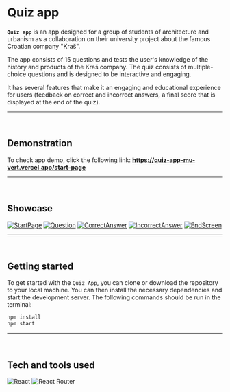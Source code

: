 # Quiz app


**`Quiz app`** is an app designed for a group of students of architecture and urbanism as a collaboration on their university project about the famous Croatian company "Kraš".

The app consists of 15 questions and tests the user's knowledge of the history and products of the Kraš company. The quiz consists of multiple-choice questions and is designed to be interactive and engaging.

It has several features that make it an engaging and educational experience for users (feedback on correct and incorrect answers, a final score that is displayed at the end of the quiz).

<hr><br>


## Demonstration 
To check app demo, click the following link: **https://quiz-app-mu-vert.vercel.app/start-page**

  
<hr><br>

## Showcase

[![StartPage](https://i.postimg.cc/P5yv11pw/Screenshot-197.png)](https://postimg.cc/qNt7ThGJ)
[![Question](https://i.postimg.cc/5Nnf3ggb/Screenshot-198.png)](https://postimg.cc/JGHw7bS2)
[![CorrectAnswer](https://i.postimg.cc/htD1FDVV/Screenshot-199.png)](https://postimg.cc/LnW1LMCs)
[![IncorrectAnswer](https://i.postimg.cc/L844jwMH/Screenshot-203.png)](https://postimg.cc/w7PdpWvP)
[![EndScreen](https://i.postimg.cc/pd8fzmvb/Screenshot-202.png)](https://postimg.cc/xkfNSTqt)

<hr><br>

## Getting started

To get started with the `Quiz App`, you can clone or download the repository to your local machine. You can then install the necessary dependencies and start the development server. The following commands should be run in the terminal:

```sh
npm install
npm start
```

<hr><br>

## Tech and tools used

![React](https://img.shields.io/badge/-ReactJs-61DAFB?logo=react&logoColor=white&style=for-the-badge)
![React Router](https://img.shields.io/badge/React_Router-CA4245?style=for-the-badge&logo=react-router&logoColor=white)